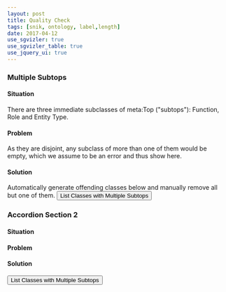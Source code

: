 ```yaml
---
layout: post
title: Quality Check
tags: [snik, ontology, label,length]
date: 2017-04-12
use_sgvizler: true
use_sgvizler_table: true
use_jquery_ui: true
---
```


<div id="accordion">
<h3>Multiple Subtops</h3>
<div>
<h4>Situation</h4>
There are three immediate subclasses of meta:Top ("subtops"): Function, Role and Entity Type.
<h4>Problem</h4>
As they are disjoint, any subclass of more than one of them would be empty, which we assume to be an error and thus show here.
<h4>Solution</h4>
Automatically generate offending classes below and manually remove all but one of them.

<input type="button" id="sgvizler-button-subtop" value="List Classes with Multiple Subtops" />
<div id="sgvizler-div-subtop"
         data-sgvizler-query="
select ?class ?type1 ?type2
from <http://www.snik.eu/ontology>
{
?class meta:subTopClass ?type1, ?type2.
filter(?type1!=?type2)
filter(str(?type1)<str(?type2))
}
">
</div>
</div>
<h3>Accordion Section 2</h3>
<div>
<h4>Situation</h4>
<h4>Problem</h4>
<h4>Solution</h4>

<input type="button" id="sgvizler-button-subtop" value="List Classes with Multiple Subtops" />
<div id="sgvizler-div-subtop"
         data-sgvizler-query="
select ?class ?type1 ?type2
from <http://www.snik.eu/ontology>
{
?class meta:subTopClass ?type1, ?type2.
filter(?type1!=?type2)
filter(str(?type1)<str(?type2))
}
">
</div>
</div>
</div>
